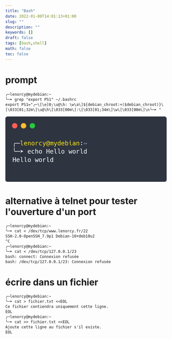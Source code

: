 ```yaml
---
title: "Bash"
date: 2022-01-08T14:01:13+01:00
slug: ""
description: ""
keywords: []
draft: false
tags: [bash,shell]
math: false
toc: false
---
```

# prompt
```
╭─lenorcy@mydebian:~
╰─➤ grep "export PS1" ~/.bashrc
export PS1="╭─\[\e]0;\u@\h: \w\a\]${debian_chroot:+($debian_chroot)}\[\033[01;32m\]\u@\h\[\033[00m\]:\[\033[01;34m\]\w\[\033[00m\]\n╰─➤ "

```

![prompt](/images/prompt.png)


# alternative à telnet pour tester l'ouverture d'un port
```
╭─lenorcy@mydebian:~
╰─➤ cat < /dev/tcp/www.lenorcy.fr/22
SSH-2.0-OpenSSH_7.9p1 Debian-10+deb10u2
^C
╭─lenorcy@mydebian:~
╰─➤ cat < /dev/tcp/127.0.0.1/23
bash: connect: Connexion refusée
bash: /dev/tcp/127.0.0.1/23: Connexion refusée
```

# écrire dans un fichier
```
╭─lenorcy@mydebian:~
╰─➤ cat > fichier.txt <<EOL
Ce fichier contiendra uniquement cette ligne.
EOL
╭─lenorcy@mydebian:~
╰─➤ cat >> fichier.txt <<EOL
Ajoute cette ligne au fichier s'il existe.
EOL
```